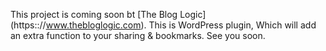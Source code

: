 This project is coming soon bt [The Blog Logic] (https:://www.thebloglogic.com). This is WordPress plugin, Which will add an extra function to your sharing & bookmarks. See you soon. 
